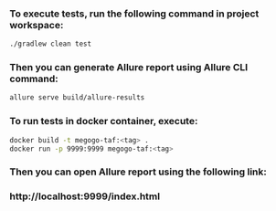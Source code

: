### To execute tests, run the following command in project workspace:
```bash
./gradlew clean test
```
### Then you can generate Allure report using Allure CLI command:
```bash
allure serve build/allure-results
```

### To run tests in docker container, execute:
```bash
docker build -t megogo-taf:<tag> .
docker run -p 9999:9999 megogo-taf:<tag>
```

### Then you can open Allure report using the following link:
### http://localhost:9999/index.html

